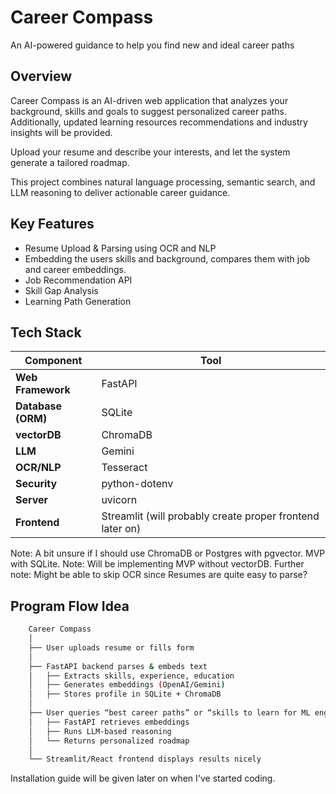 # Career Compass

An AI-powered guidance to help you find new and ideal career paths

## Overview

Career Compass is an AI-driven web application that analyzes your background, skills and goals to suggest personalized career paths. Additionally, updated learning resources recommendations and industry insights will be provided. 

Upload your resume and describe your interests, and let the system generate a tailored roadmap. 

This project combines natural language processing, semantic search, and LLM reasoning to deliver actionable career guidance. 

## Key Features
- Resume Upload & Parsing using OCR and NLP
- Embedding the users skills and background, compares them with job and career embeddings.
- Job Recommendation API 
- Skill Gap Analysis
- Learning Path Generation

## Tech Stack
| Component | Tool |
|------------|------|
| **Web Framework** | FastAPI |
| **Database (ORM)** | SQLite |
| **vectorDB** | ChromaDB | 
| **LLM** | Gemini |
| **OCR/NLP** | Tesseract |
| **Security** | python-dotenv |
| **Server** | uvicorn |
| **Frontend** | Streamlit (will probably create proper frontend later on) 

Note: A bit unsure if I should use ChromaDB or Postgres with pgvector. MVP with SQLite.
Note: Will be implementing MVP without vectorDB. 
Further note: Might be able to skip OCR since Resumes are quite easy to parse? 

## Program Flow Idea

```bash
    Career Compass
    │
    ├── User uploads resume or fills form
    │
    ├── FastAPI backend parses & embeds text
    │   ├── Extracts skills, experience, education
    │   ├── Generates embeddings (OpenAI/Gemini)
    │   ├── Stores profile in SQLite + ChromaDB
    │
    ├── User queries “best career paths” or “skills to learn for ML engineer”
    │   ├── FastAPI retrieves embeddings
    │   ├── Runs LLM-based reasoning
    │   └── Returns personalized roadmap
    │
    └── Streamlit/React frontend displays results nicely
```

Installation guide will be given later on when I've started coding. 